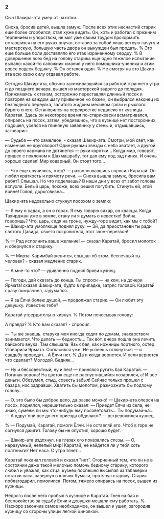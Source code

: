 ### 2

Сын Шакира-ата умер от чахотки.

Сноха, бросив детей, вышла замуж.
После всех этих несчастий старик еще более сгорбился, стал хуже видеть.
Он, хоть и работал с прежним терпением и упорством, не мог уже своим трудом прокормить оставшихся на его руках внучат, оставив за собой лишь ветхую лачугу и мастерскую, большую часть двора он вынужден был продать.
% Это еще больше боли доставляло его итак израненному сердцу.
% В довершение всех бед на голову старика еще одно тяжелое испытание выпало: какой-то сапожник сманил у него помощника-ученика и этим вовсе подсек беднягу.
% Он остался один.
% Не смотря на это Шакир-ата всю свою силу отдавал работе.

Сегодня Шакир-ата, обычно засиживавшийся за работой с раннего утра и до позднего вечера, вышел из мастерской задолго до полудня.
Прижимаясь к стенам, осторожно переставляя длинный посох и повторяя на каждом шагу привычное «о боже», он выбрался наконец из безлюдного переулка, залитого жидким месивом грязи и рыхлого бурого снега.
Остановился на перекрестке недалеко от кузницы Каратая.
Здесь он некоторое время по-стариковски всматривался, опираясь на посох, затем, убедившись, что в кузнице нет посторонних, подошел, уселся на глиняную завалинку у стены и, отдышавшись, заговорил:

— Судьба — что хамелеон, - сказал Шакир-ата.
Смотри, мой свет, как изменчив ее круговорот!
Один руками звезды с неба хватает, а другой до своего кармана не дотянется — руки коротки…
Когда мир, говорят, пришел с поклоном к Шахмашрабу, тот дал ему под зад пинка.
И очень хорошо сделал!
Мир коварный.
Он стоит того…

— Что еще случилось, отец? — разволновавшись спросил Каратай.
Он любил краткость и прямоту речи.
— Сноха вышла замуж, бросила вам ребят?
Слышал.
Но что поделаешь?
В наши дни у всех от забот головы вспухли.
Белый царь, похоже, всех решил погубить.
Сгинуть ей, этой войне!
Голод, дороговизна…

Шакир-ата недовольно стукнул посохом о землю:

— Я ему о садах, а он о горах.
Я ему говорю сахар, он квасцы.
Когда Тахирджан уже в земле, стану ли я думать о невестке!
Война, говоришь?
Что, царь, сидя на троне, нужду-горе видит, как мы с тобой? — Шакир-ата умоляюще поднял руку.
— Эй, да приостанови ты ради святого Давида, своего покровителя, этот звон-перезвон!

% — Рад исполнить ваше желание! — сказал Каратай, бросил молоток и обернулся к старику.

% — Мирза-Каримбай женится, слышал об этом, беспечный ты человек? - сказал медленно старик.

— А мне-то что? — удивленно поднял брови кузнец.

— Погоди, дай сказать до конца.
Ты спроси — на ком, на дочери Ярмата! сказал Шакир-ата, будто в припадке, затряс головой.
Каратай сразу помрачнел, задумался.

— Я за Ёлчи болею душой, — продолжал старик.
— Он любит эту девушку.
Известно тебе?

Каратай утвердительно кивнул.
% Потом почесывая голову:

А правда?
% Кто вам сказал? - спросил.

— Ты же знаешь, старуха моя иногда ходит по домам, знахарством занимается.
Что делать — бедность…
Так вот, вчера пошла она лечить байского внука.
Там слышала.
Язык бая, как ножницы портного, остер.
Уговорили Ярмата.
Согласился уже.
Не успеешь оглянуться — и свадьбу проведут…
А Ёлчи нет.
% Да и когда вернется.
И если вернется что сделает?
Молодой.
Бедняк…

— Ну и бессовестный, ну и пес! — принялся ругать бая Каратай.
— Поганая ворона!
На цветок еще не распустившийся позарился, а!
И все деньги.
Обезумел, стыд, совесть забыл!
Сейчас только прошел с базара, нос задравши.
Хватить бы молотом, размозжить бы подлому голову…

— О, это было бы доброе дело, да разве можно! — Шакир-ата оперся на посох, поднялся, нерешительно сказал: — Приедет Ёлчи из села, не знаю, сумеем ли мы что-нибудь ему посоветовать…
Ты подумай-ка...
 
— А вдруг они все до его приезда обделают? — встревожился кузнец.

% — Подумай, Каратай, помоги Ёлчи.
Не оставляй его.
Чтоб в горе не согнулся джигит.
Голову бы не опустил, хорошо будет.

— Шакир-ата вздохнул, на глазах его показались слезы.
— О, неразумный, нелепый мир!
Каратай, не найдется ли у тебя хоть полтеньги?
Нет наса.
С утра тянет…

Каратай покачал головой и сказал "нет".
Огорченный тем, что он не в состоянии даже такой мелочью помочь бедному старику, которого любил и уважал, как отца, кузнец поспешно высыпал из табакерки остатки наса, завернул в клочок бумаги, протянул старику.
Старик поблагодарил, помолился.
Потом, тяжело опираясь на посох, вышел из кузницы.

Недолго после него пробыл в кузнице и Каратай.
Гнев на бая и беспокойство за судьбу Ёлчи и девушки мешали ему работать.
% Наскоро закончив самое необходимое, он вышел и ушел, загородив кузницу со стороны улицы легкой циновкой.
